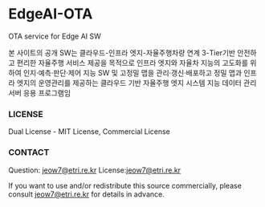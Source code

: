 # EdgeAI-OTA
OTA service for Edge AI SW

본 사이트의 공개 SW는 
클라우드-인프라 엣지-자율주행차량 연계 3-Tier기반 안전하고 편리한 자율주행 서비스 제공을 목적으로
인프라 엣지와 자율차 지능의 고도화를 위하여 인지·예측·판단·제어 지능 SW 및 고정밀 맵을 관리·갱신·배포하고 
정밀 맵과 인프라 엣지의 운영관리를 제공하는 클라우드 기반 자율주행 엣지 시스템 지능 데이터 관리 서버 응용 프로그램임 

### LICENSE
Dual License - MIT License, Commercial License

### CONTACT
Question: jeow7@etri.re.kr
License:jeow7@etri.re.kr

If you want to use and/or redistribute this source commercially, please consult jeow7@etri.re.kr for details in advance.
